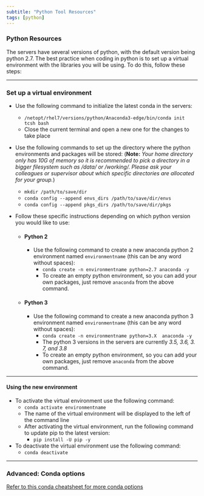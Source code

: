 ```yaml
---
subtitle: "Python Tool Resources"
tags: [python]
---
```


### Python Resources 

The servers have several versions of python, with the default version being python 2.7. The best practice when coding in python is to set up a virtual environment with the libraries you will be using. To do this, follow these steps:

---

### Set up a virtual environment

- Use the following command to initialize the latest conda in the servers:
  - `/netopt/rhel7/versions/python/Anaconda3-edge/bin/conda init tcsh bash`
  - Close the current terminal and open a new one for the changes to take place
- Use the following commands to set up the directory where the python environments and packages will be stored: (**Note:** *Your home directory only has 10G of memory so it is recommended to pick a directory in a bigger filesystem such as /data/ or /working/. Please ask your colleagues or supervisor about which specific directories are allocated for your group.*)
  - `mkdir /path/to/save/dir`
  - `conda config --append envs_dirs /path/to/save/dir/envs`
  - `conda config --append pkgs_dirs /path/to/save/dir/pkgs`
- Follow these specific instructions depending on which python version you would like to use:

  - #### Python 2
  
    - Use the following command to create a new anaconda python 2   environment named `environmentname` (this can be any word without   spaces):
      - `conda create -n environmentname python=2.7 anaconda -y`
      - To create an empty python environment, so you can add your own   packages, just remove `anaconda` from the above command.
  
  - #### Python 3
  
    - Use the following command to create a new anaconda python 3   environment named `environmentname` (this can be any word without   spaces):
      - `conda create -n environmentname python=3.X  anaconda -y`
      - The python 3 versions in the servers are currently *3.5, 3.6, 3.  7, and 3.8*
      - To create an empty python environment, so you can add your own   packages, just remove `anaconda` from the above command.

---

#### Using the new environment

- To activate the virtual environment use the following command:
  - `conda activate environmentname`
  - The name of the virtual environment will be displayed to the left of the command line
  - After activating the virtual environment, run the following command to update pip to the latest version:
    - `pip install -U pip -y`
- To deactivate the virtual environment use the following command:
  - `conda deactivate`

---

### Advanced: Conda options

[Refer to this conda cheatsheet for more conda options](../../materials/conda-cheatsheet.pdf)
